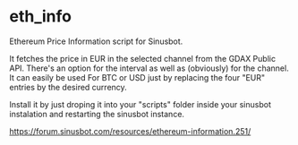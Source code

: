 # eth_info
Ethereum Price Information script for Sinusbot.

It fetches the price in EUR in the selected channel from the GDAX Public API. There's an option for the interval as well as (obviously) for the channel. It can easily be used For BTC or USD just by replacing the four "EUR" entries by the desired currency.

Install it by just droping it into your "scripts" folder inside your sinusbot instalation and restarting the sinusbot instance.

https://forum.sinusbot.com/resources/ethereum-information.251/
